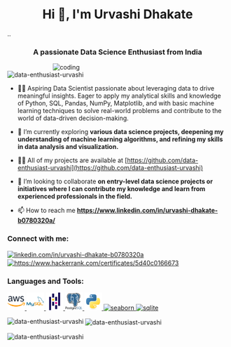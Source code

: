 <h1 align="center">Hi 👋, I'm Urvashi Dhakate</h1>..
<h3 align="center">A passionate Data Science Enthusiast from India</h3>

<img align="right" alt="coding" width="400" src="https://cdn.dribbble.com/users/1063314/screenshots/3020974/tdsocial_dribbble.gif">

<p align="left"> <img src="https://komarev.com/ghpvc/?username=data-enthusiast-urvashi&label=Profile%20views&color=0e75b6&style=flat" alt="data-enthusiast-urvashi" /> </p>

- 👨‍💻 Aspiring Data Scientist passionate about leveraging data to drive meaningful insights. Eager to apply my analytical skills and knowledge of Python, SQL, Pandas, NumPy, Matplotlib, and with basic machine learning techniques to solve real-world problems and contribute to the world of data-driven decision-making.
- 🔭 I’m currently exploring **various data science projects, deepening my understanding of machine learning algorithms, and refining my skills in data analysis and visualization.**

- 👨‍💻 All of my projects are available at [https://github.com/data-enthusiast-urvashi](https://github.com/data-enthusiast-urvashi)

- 👯 I’m looking to collaborate **on entry-level data science projects or initiatives where I can contribute my knowledge and learn from experienced professionals in the field.**

- 📫 How to reach me **https://www.linkedin.com/in/urvashi-dhakate-b0780320a/**

<h3 align="left">Connect with me:</h3>
<p align="left">
<a href="https://linkedin.com/in/linkedin.com/in/urvashi-dhakate-b0780320a" target="blank"><img align="center" src="https://raw.githubusercontent.com/rahuldkjain/github-profile-readme-generator/master/src/images/icons/Social/linked-in-alt.svg" alt="linkedin.com/in/urvashi-dhakate-b0780320a" height="30" width="40" /></a>
<a href="https://www.hackerrank.com/https://www.hackerrank.com/profile/urvashidhakate98" target="blank"><img align="center" src="https://raw.githubusercontent.com/rahuldkjain/github-profile-readme-generator/master/src/images/icons/Social/hackerrank.svg" alt="https://www.hackerrank.com/certificates/5d40c0166673" height="30" width="40" /></a>
</p>

<h3 align="left">Languages and Tools:</h3>
<p align="left"> <a href="https://aws.amazon.com" target="_blank" rel="noreferrer"> <img src="https://raw.githubusercontent.com/devicons/devicon/master/icons/amazonwebservices/amazonwebservices-original-wordmark.svg" alt="aws" width="40" height="40"/> </a> <a href="https://www.mysql.com/" target="_blank" rel="noreferrer"> <img src="https://raw.githubusercontent.com/devicons/devicon/master/icons/mysql/mysql-original-wordmark.svg" alt="mysql" width="40" height="40"/> </a> <a href="https://pandas.pydata.org/" target="_blank" rel="noreferrer"> <img src="https://raw.githubusercontent.com/devicons/devicon/2ae2a900d2f041da66e950e4d48052658d850630/icons/pandas/pandas-original.svg" alt="pandas" width="40" height="40"/> </a> <a href="https://www.postgresql.org" target="_blank" rel="noreferrer"> <img src="https://raw.githubusercontent.com/devicons/devicon/master/icons/postgresql/postgresql-original-wordmark.svg" alt="postgresql" width="40" height="40"/> </a> <a href="https://www.python.org" target="_blank" rel="noreferrer"> <img src="https://raw.githubusercontent.com/devicons/devicon/master/icons/python/python-original.svg" alt="python" width="40" height="40"/> </a> <a href="https://seaborn.pydata.org/" target="_blank" rel="noreferrer"> <img src="https://seaborn.pydata.org/_images/logo-mark-lightbg.svg" alt="seaborn" width="40" height="40"/> </a> <a href="https://www.sqlite.org/" target="_blank" rel="noreferrer"> <img src="https://www.vectorlogo.zone/logos/sqlite/sqlite-icon.svg" alt="sqlite" width="40" height="40"/> </a> </p>

<p><img align="left" src="https://github-readme-stats.vercel.app/api/top-langs?username=data-enthusiast-urvashi&show_icons=true&locale=en&layout=compact" alt="data-enthusiast-urvashi" /></p>

<p>&nbsp;<img align="center" src="https://github-readme-stats.vercel.app/api?username=data-enthusiast-urvashi&show_icons=true&locale=en" alt="data-enthusiast-urvashi" /></p>

<p><img align="center" src="https://github-readme-streak-stats.herokuapp.com/?user=data-enthusiast-urvashi&" alt="data-enthusiast-urvashi" /></p>
